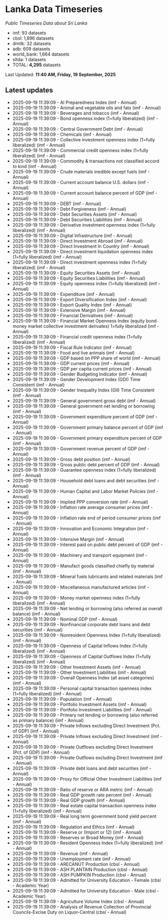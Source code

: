 # Lanka Data Timeseries
*Public Timeseries Data about Sri Lanka*

* imf: 93 datasets
* cbsl: 1,896 datasets
* dmtlk: 32 datasets
* adb: 609 datasets
* world_bank: 1,664 datasets
* sltda: 1 datasets
* TOTAL: **4,295** datasets

Last Updated: **11:40 AM, Friday, 19 September, 2025**

## Latest updates

* 2025-09-19 11:39:09 - AI Preparedness Index (imf - Annual)
* 2025-09-19 11:39:09 - Animal and vegetable oils and fats (imf - Annual)
* 2025-09-19 11:39:09 - Beverages and tobacco (imf - Annual)
* 2025-09-19 11:39:09 - Bond openness index (1=fully liberalized) (imf - Annual)
* 2025-09-19 11:39:09 - Central Government Debt (imf - Annual)
* 2025-09-19 11:39:09 - Chemicals (imf - Annual)
* 2025-09-19 11:39:09 - Collective investment openness index (1=fully liberalized) (imf - Annual)
* 2025-09-19 11:39:09 - Commercial credit openness index (1=fully liberalized) (imf - Annual)
* 2025-09-19 11:39:09 - Commodity & transactions not classified accord to kind (imf - Annual)
* 2025-09-19 11:39:09 - Crude materials inedible except fuels (imf - Annual)
* 2025-09-19 11:39:09 - Current account balance U.S. dollars (imf - Annual)
* 2025-09-19 11:39:09 - Current account balance percent of GDP (imf - Annual)
* 2025-09-19 11:39:09 - DEBT (imf - Annual)
* 2025-09-19 11:39:09 - Debt Forgiveness (imf - Annual)
* 2025-09-19 11:39:09 - Debt Securities Assets (imf - Annual)
* 2025-09-19 11:39:09 - Debt Securities Liabilities (imf - Annual)
* 2025-09-19 11:39:09 - Derivative investment openness index (1=fully liberalized) (imf - Annual)
* 2025-09-19 11:39:09 - Digital Infrastructure (imf - Annual)
* 2025-09-19 11:39:09 - Direct Investment Abroad (imf - Annual)
* 2025-09-19 11:39:09 - Direct Investment In Country (imf - Annual)
* 2025-09-19 11:39:09 - Direct investment liquidation openness index (1=fully liberalized) (imf - Annual)
* 2025-09-19 11:39:09 - Direct investment openness index (1=fully liberalized) (imf - Annual)
* 2025-09-19 11:39:09 - Equity Securities Assets (imf - Annual)
* 2025-09-19 11:39:09 - Equity Securities Liabilities (imf - Annual)
* 2025-09-19 11:39:09 - Equity openness index (1=fully liberalized) (imf - Annual)
* 2025-09-19 11:39:09 - Expenditure (imf - Annual)
* 2025-09-19 11:39:09 - Export Diversification Index (imf - Annual)
* 2025-09-19 11:39:09 - Export Quality Index (imf - Annual)
* 2025-09-19 11:39:09 - Extensive Margin (imf - Annual)
* 2025-09-19 11:39:09 - Financial Derivatives (imf - Annual)
* 2025-09-19 11:39:09 - Financial Market Openness Index (equity bond money market collective investment derivates) 1=fully liberalized (imf - Annual)
* 2025-09-19 11:39:09 - Financial credit openness index (1=fully liberalized) (imf - Annual)
* 2025-09-19 11:39:09 - Fiscal Rule Indicator (imf - Annual)
* 2025-09-19 11:39:09 - Food and live animals (imf - Annual)
* 2025-09-19 11:39:09 - GDP based on PPP share of world (imf - Annual)
* 2025-09-19 11:39:09 - GDP current prices (imf - Annual)
* 2025-09-19 11:39:09 - GDP per capita current prices (imf - Annual)
* 2025-09-19 11:39:09 - Gender Budgeting Indicator (imf - Annual)
* 2025-09-19 11:39:09 - Gender Development Index (GDI) Time Consistent (imf - Annual)
* 2025-09-19 11:39:09 - Gender Inequality Index (GII) Time Consistent (imf - Annual)
* 2025-09-19 11:39:09 - General government gross debt (imf - Annual)
* 2025-09-19 11:39:09 - General government net lending or borrowing (imf - Annual)
* 2025-09-19 11:39:09 - Government expenditure percent of GDP (imf - Annual)
* 2025-09-19 11:39:09 - Government primary balance percent of GDP (imf - Annual)
* 2025-09-19 11:39:09 - Government primary expenditure percent of GDP (imf - Annual)
* 2025-09-19 11:39:09 - Government revenue percent of GDP (imf - Annual)
* 2025-09-19 11:39:09 - Gross debt position (imf - Annual)
* 2025-09-19 11:39:09 - Gross public debt percent of GDP (imf - Annual)
* 2025-09-19 11:39:09 - Guarantee openness index (1=fully liberalized) (imf - Annual)
* 2025-09-19 11:39:09 - Household debt loans and debt securities (imf - Annual)
* 2025-09-19 11:39:09 - Human Capital and Labor Market Policies (imf - Annual)
* 2025-09-19 11:39:09 - Implied PPP conversion rate (imf - Annual)
* 2025-09-19 11:39:09 - Inflation rate average consumer prices (imf - Annual)
* 2025-09-19 11:39:09 - Inflation rate end of period consumer prices (imf - Annual)
* 2025-09-19 11:39:09 - Innovation and Economic Integration (imf - Annual)
* 2025-09-19 11:39:09 - Intensive Margin (imf - Annual)
* 2025-09-19 11:39:09 - Interest paid on public debt percent of GDP (imf - Annual)
* 2025-09-19 11:39:09 - Machinery and transport equipment (imf - Annual)
* 2025-09-19 11:39:09 - Manufact goods classified chiefly by material (imf - Annual)
* 2025-09-19 11:39:09 - Mineral fuels lubricants and related materials (imf - Annual)
* 2025-09-19 11:39:09 - Miscellaneous manufactured articles (imf - Annual)
* 2025-09-19 11:39:09 - Money market openness index (1=fully liberalized) (imf - Annual)
* 2025-09-19 11:39:09 - Net lending or borrowing (also referred as overall balance) (imf - Annual)
* 2025-09-19 11:39:09 - Nominal GDP (imf - Annual)
* 2025-09-19 11:39:09 - Nonfinancial corporate debt loans and debt securities (imf - Annual)
* 2025-09-19 11:39:09 - Nonresident Openness Index (1=fully liberalized) (imf - Annual)
* 2025-09-19 11:39:09 - Openness of Capital Inflows Index (1=fully liberalized) (imf - Annual)
* 2025-09-19 11:39:09 - Openness of Capital Outflows Index (1=fully liberalized) (imf - Annual)
* 2025-09-19 11:39:09 - Other Investment Assets (imf - Annual)
* 2025-09-19 11:39:09 - Other Investment Liabilities (imf - Annual)
* 2025-09-19 11:39:09 - Overall Openness Index (all asset categories) (imf - Annual)
* 2025-09-19 11:39:09 - Personal capital transaction openness index (1=fully liberalized) (imf - Annual)
* 2025-09-19 11:39:09 - Population (imf - Annual)
* 2025-09-19 11:39:09 - Portfolio Investment Assets (imf - Annual)
* 2025-09-19 11:39:09 - Portfolio Investment Liabilities (imf - Annual)
* 2025-09-19 11:39:09 - Primary net lending or borrowing (also referred as primary balance) (imf - Annual)
* 2025-09-19 11:39:09 - Private Inflows excluding Direct Investment (Pct. of GDP) (imf - Annual)
* 2025-09-19 11:39:09 - Private Inflows excluding Direct Investment (imf - Annual)
* 2025-09-19 11:39:09 - Private Outflows excluding Direct Investment (Pct. of GDP) (imf - Annual)
* 2025-09-19 11:39:09 - Private Outflows excluding Direct Investment (imf - Annual)
* 2025-09-19 11:39:09 - Private debt loans and debt securities (imf - Annual)
* 2025-09-19 11:39:09 - Proxy for Official Other Investment Liabilities (imf - Annual)
* 2025-09-19 11:39:09 - Ratio of reserve or ARA metric (imf - Annual)
* 2025-09-19 11:39:09 - Real GDP growth rate percent (imf - Annual)
* 2025-09-19 11:39:09 - Real GDP growth (imf - Annual)
* 2025-09-19 11:39:09 - Real estate capital transaction openness index (1=fully liberalized) (imf - Annual)
* 2025-09-19 11:39:09 - Real long term government bond yield percent (imf - Annual)
* 2025-09-19 11:39:09 - Regulation and Ethics (imf - Annual)
* 2025-09-19 11:39:09 - Reserve or (Import or 12) (imf - Annual)
* 2025-09-19 11:39:09 - Reserves or Broad Money (imf - Annual)
* 2025-09-19 11:39:09 - Resident Openness Index (1=fully liberalized) (imf - Annual)
* 2025-09-19 11:39:09 - Revenue (imf - Annual)
* 2025-09-19 11:39:09 - Unemployment rate (imf - Annual)
* 2025-09-19 11:39:09 - ARECANUT Production (cbsl - Annual)
* 2025-09-19 11:39:09 - ASH PLANTAIN Production (cbsl - Annual)
* 2025-09-19 11:39:09 - ASH PUMPKIN Production (cbsl - Annual)
* 2025-09-19 11:39:09 - Admitted for University Education - Female (cbsl - Academic Year)
* 2025-09-19 11:39:09 - Admitted for University Education - Male (cbsl - Academic Year)
* 2025-09-19 11:39:09 - Agriculture Volume Index (cbsl - Annual)
* 2025-09-19 11:39:09 - Analysis of Revenue Collection of Provincial Councils-Excise Duty on Liquor-Central (cbsl - Annual)